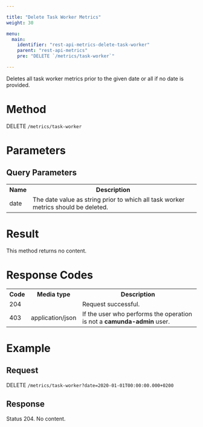 ```yaml
---

title: "Delete Task Worker Metrics"
weight: 30

menu:
  main:
    identifier: "rest-api-metrics-delete-task-worker"
    parent: "rest-api-metrics"
    pre: "DELETE `/metrics/task-worker`"

---
```


Deletes all task worker metrics prior to the given date or all if no date is provided.

# Method

DELETE `/metrics/task-worker`


# Parameters

## Query Parameters

<table class="table table-striped">
  <tr>
    <th>Name</th>
    <th>Description</th>
  </tr>
  <tr>
    <td>date</td>
    <td>The date value as string prior to which all task worker metrics should be deleted.</td>
  </tr>
</table>


# Result

This method returns no content.


# Response Codes


<table class="table table-striped">
  <tr>
    <th>Code</th>
    <th>Media type</th>
    <th>Description</th>
  </tr>
  <tr>
    <td>204</td>
    <td></td>
    <td>Request successful.</td>
  </tr>
  <tr>
    <td>403</td>
    <td>application/json</td>
    <td>If the user who performs the operation is not a <b>camunda-admin</b> user.</td>
  </tr>
</table>


# Example

## Request

DELETE `/metrics/task-worker?date=2020-01-01T00:00:00.000+0200`


## Response

Status 204. No content.
